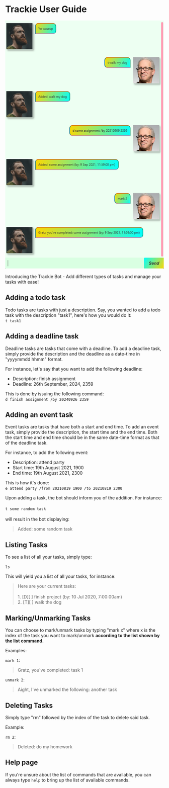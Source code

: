 #  Trackie User Guide


![](./Ui.png)


Introducing the Trackie Bot - Add different types of tasks and manage your tasks with ease!

## Adding a todo task
Todo tasks are tasks with just a description.
Say, you wanted to add a todo task with the description "task1", 
here's how you would do it:\
`t task1`

## Adding a deadline task
Deadline tasks are tasks that come with a deadline.
To add a deadline task, simply provide the description
and the deadline as a date-time in "yyyymmdd hhmm" format.

For instance, let's say that you want to add the following deadline:
- Description: finish assignment
- Deadline: 26th September, 2024, 2359

This is done by issuing the following command:\
`d finish assignment /by 20240926 2359`

## Adding an event task
Event tasks are tasks that have both a start and end time.
To add an event task, simply provide the description, the start time and the end time.
Both the start time and end time should be in the same date-time format as that of the
deadline task.

For instance, to add the following event:
- Description: attend party
- Start time: 19th August 2021, 1900
- End time: 19th August 2021, 2300

This is how it's done:\
`e attend party /from 20210819 1900 /to 20210819 2300`

Upon adding a task, the bot should inform you of the addition.
For instance:\
\
`t some random task`\
\
will result in the bot displaying:

> Added: some random task

## Listing Tasks
To see a list of all your tasks, simply type:

`ls`

This will yield you a list of all your tasks, for instance:


> Here are your current tasks: <br> <br> 1. [D][ ] finish project (by: 10 Jul 2020, 7:00:00am) <br> 2. [T][ ] walk the dog

## Marking/Unmarking Tasks
You can choose to mark/unmark tasks by typing "mark x" where x is the 
index of the task you want to mark/unmark **according to the list shown
by the list command.**

Examples:

`mark 1`: 
> Gratz, you've completed: task 1

`unmark 2`:
> Aight, I've unmarked the following: another task


## Deleting Tasks
Simply type "rm" followed by the index of the task to delete said task.

Example:

`rm 2`:
> Deleted: do my homework

## Help page
If you're unsure about the list of commands that are available, you can always
type `help` to bring up the list of available commands.
